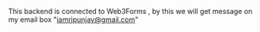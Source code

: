 This backend is connected to Web3Forms ,
by this we will get message on my email box "iamripunjay@gmail.com"

